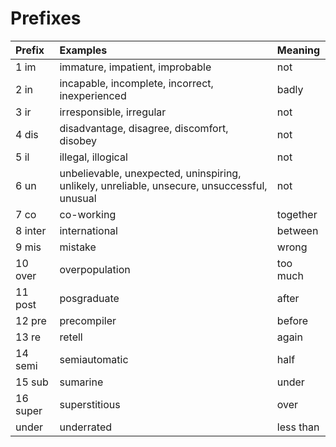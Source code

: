 # Prefixes

| Prefix | Examples | Meaning |
| :----    | :------ | :----- |
| 1 im     | immature, impatient, improbable | not |
| 2 in     | incapable, incomplete, incorrect, inexperienced | badly |
| 3 ir     | irresponsible, irregular | not |
| 4 dis    | disadvantage, disagree, discomfort, disobey | not |
| 5 il     | illegal, illogical | not |
| 6 un     | unbelievable, unexpected, uninspiring, unlikely, unreliable, unsecure, unsuccessful, unusual | not |
| 7 co     | co-working     | together  |
| 8 inter  | international  | between   |
| 9 mis    | mistake        | wrong     |
| 10 over  | overpopulation | too much  |
| 11 post  | posgraduate    | after     |
| 12 pre   | precompiler    | before    |
| 13 re    | retell         | again     |
| 14 semi  | semiautomatic  | half      |
| 15 sub   | sumarine       | under     |
| 16 super | superstitious  | over      |
| under | underrated     | less than |
